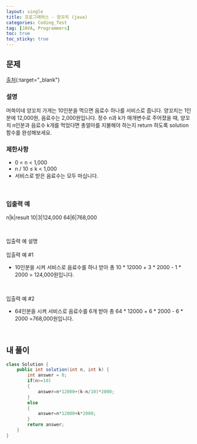 ```yaml
---
layout: single
title: 프로그래머스 - 양꼬치 (java)
categories: Coding_Test
tag: [JAVA, Programmers]
toc: true
toc_sticky: true
---
```


## 문제
[출처](https://school.programmers.co.kr/learn/courses/30/lessons/120830){:target="_blank"}
### 설명
머쓱이네 양꼬치 가게는 10인분을 먹으면 음료수 하나를 서비스로 줍니다. 양꼬치는 1인분에 12,000원, 음료수는 2,000원입니다. 정수 n과 k가 매개변수로 주어졌을 때, 양꼬치 n인분과 음료수 k개를 먹었다면 총얼마를 지불해야 하는지 return 하도록 solution 함수를 완성해보세요.

### 제한사항

 * 0 < n < 1,000
 * n / 10 ≤ k < 1,000
 * 서비스로 받은 음료수는 모두 마십니다.
<br/>

### 입출력 예

n|k|result
10|3|124,000
64|6|768,000

<br/>

입출력 예 설명
<br/><br/>
입출력 예 #1

 * 10인분을 시켜 서비스로 음료수를 하나 받아 총 10 * 12000 + 3 * 2000 - 1 * 2000 = 124,000원입니다.
<br/>

입출력 예 #2

 * 64인분을 시켜 서비스로 음료수를 6개 받아 총 64 * 12000 + 6 * 2000 - 6 * 2000 =768,000원입니다.
<br/>

## 내 풀이
```java
class Solution {
    public int solution(int n, int k) {
        int answer = 0;
        if(n>=10)
        {
            answer=n*12000+(k-n/10)*2000;
        }
        else
        {
            answer=n*12000+k*2000;
        }
        return answer;
    }
}
```